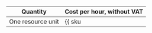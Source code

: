 | Quantity | Cost per hour, without VAT |
---- | ----
| One resource unit | {{ sku|USD|alb.balancer.active|string }} |
